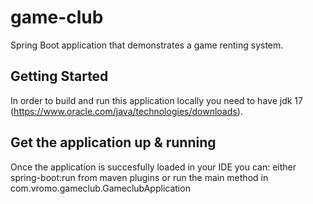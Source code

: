 # game-club
Spring Boot application that demonstrates a game renting system.

## Getting Started
In order to build and run this application locally you need to have jdk 17 (https://www.oracle.com/java/technologies/downloads).

## Get the application up & running 
Once the application is succesfully loaded in your IDE you can:
either spring-boot:run from maven plugins
or run the main method in com.vromo.gameclub.GameclubApplication
